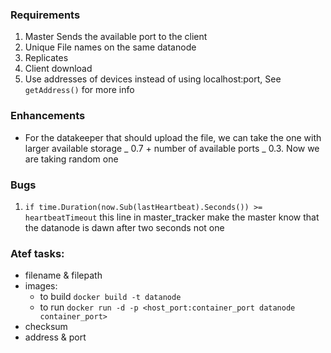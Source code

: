### Requirements

1. Master Sends the available port to the client
2. Unique File names on the same datanode
3. Replicates
4. Client download
5. Use addresses of devices instead of using localhost:port, See `getAddress()` for more info

### Enhancements

- For the datakeeper that should upload the file, we can take the one with larger available storage _ 0.7 + number of available ports _ 0.3. Now we are taking random one

### Bugs

1. `if time.Duration(now.Sub(lastHeartbeat).Seconds()) >= heartbeatTimeout` this line in master_tracker make the master know that the datanode is dawn after two seconds not one

### Atef tasks:

- filename & filepath
- images:
  - to build `docker build -t datanode`
  - to run `docker run -d -p <host_port:container_port datanode container_port>`
- checksum
- address & port
